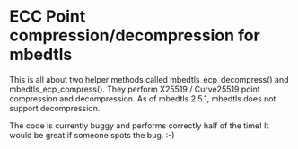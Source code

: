 # ECC Point compression/decompression for mbedtls

This is all about two helper methods called mbedtls_ecp_decompress() and mbedtls_ecp_compress().
They perform X25519 / Curve25519 point compression and decompression.
As of mbedtls 2.5.1, mbedtls does not support decompression.

The code is currently buggy and performs correctly half of the time!
It would be great if someone spots the bug. :-)

